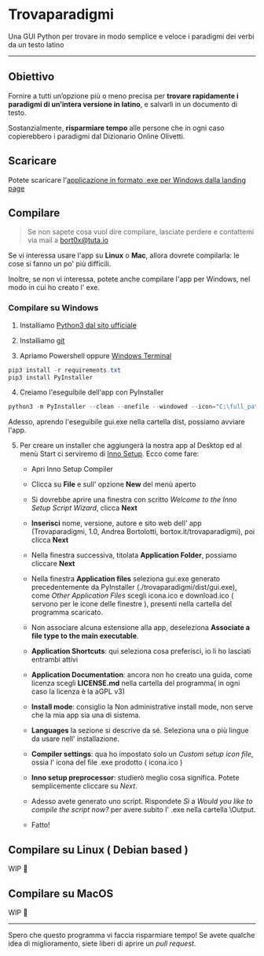 # Trovaparadigmi

Una GUI Python per trovare in modo semplice e veloce i paradigmi dei verbi da un testo latino

---

## Obiettivo

Fornire a tutti un’opzione più o meno precisa per **trovare rapidamente i paradigmi di un’intera versione in latino**, e salvarli in un documento di testo.

Sostanzialmente, **risparmiare tempo** alle persone che in ogni caso copierebbero i paradigmi dal Dizionario Online Olivetti.



## Scaricare

Potete scaricare l'[applicazione in formato .exe per Windows dalla landing page](https://bortox.github.io/trovaparadigmi)

## Compilare

> Se non sapete cosa vuol dire compilare, lasciate perdere e contattemi via mail a bort0x@tuta.io

Se vi interessa usare l'app su **Linux** o **Mac**, allora dovrete compilarla: le cose si fanno un po' più difficili. 

Inoltre, se non vi interessa, potete anche compilare l'app per Windows, nel modo in cui ho creato l' exe.

### Compilare su Windows

1. Installiamo [Python3 dal sito ufficiale](https://www.python.org/downloads/)

2. Installiamo [git](https://git-scm.com/downloads)

3. Apriamo Powershell oppure [Windows Terminal](https://www.microsoft.com/en-us/p/windows-terminal/9n0dx20hk701)

```powershell
pip3 install -r requirements.txt
pip3 install PyInstaller
```

4. Creiamo l'eseguibile dell'app con PyInstaller

```powershell
python3 -m PyInstaller --clean --onefile --windowed --icon="C:\full_path_to\icona.ico" gui.py
```

Adesso, aprendo l'eseguibile gui.exe nella cartella dist, possiamo avviare l'app.

5. Per creare un installer che aggiungerà la nostra app al Desktop ed al menù Start ci serviremo di [Inno Setup](https://jrsoftware.org/isdl.php#stable). Ecco come fare:
   
   - Apri Inno Setup Compiler
   
   - Clicca su **File** e sull' opzione **New** del menù aperto
   
   - Si dovrebbe aprire una finestra con scritto *Welcome to the Inno Setup Script Wizard*, clicca **Next**
   
   - **Inserisci** nome, versione, autore e sito web dell' app (Trovaparadigmi, 1.0, Andrea Bortolotti, bortox.it/trovaparadigmi), poi clicca **Next**
   
   - Nella finestra successiva, titolata **Application Folder**, possiamo cliccare **Next**
   
   - Nella finestra **Application files** seleziona gui.exe generato precedentemente da PyInstaller (./trovaparadigmi/dist/gui.exe), come *Other Application Files* scegli icona.ico e download.ico ( servono per le icone delle finestre ), presenti nella cartella del programma scaricato.
   
   - Non associare alcuna estensione alla app, deseleziona **Associate a file type to the main executable**.
   
   - **Application Shortcuts**: qui seleziona cosa preferisci, io li ho lasciati entrambi attivi
   
   - **Application Documentation**: ancora non ho creato una guida, come licenza scegli **LICENSE.md** nella cartella del programma( in ogni caso la licenza è la aGPL v3)
   
   - **Install mode**: consiglio la Non administrative install mode, non serve che la mia app sia una di sistema.
   
   - **Languages** la sezione si descrive da sé. Seleziona una o più lingue da usare nell' installazione.
   
   - **Compiler settings**: qua ho impostato solo un *Custom setup icon file*, ossia l' icona del file .exe prodotto ( icona.ico )
   
   - **Inno setup preprocessor**: studierò meglio cosa significa. Potete semplicemente cliccare su *Next*.
   
   - Adesso avete generato uno script. Rispondete *Sì* a *Would you like to compile the script now?* per avere subito l' .exe nella cartella \Output. 
   
   - Fatto!



## Compilare su Linux ( Debian based )

WIP 🚧

## Compilare su MacOS

WIP 🚧

---

Spero che questo programma vi faccia risparmiare tempo! Se avete qualche idea di miglioramento, siete liberi di aprire un _pull request_.




